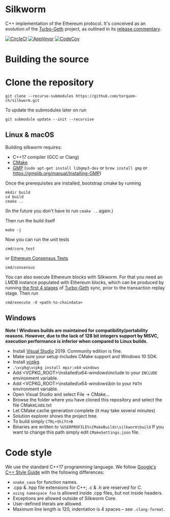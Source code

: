 Silkworm
===

C++ implementation of the Ethereum protocol.
It's conceived as an evolution of the [Turbo-Geth](https://github.com/ledgerwatch/turbo-geth) project,
as outlined in its [release commentary](https://ledgerwatch.github.io/turbo_geth_release.html#Licence-and-language-migration-plan-out-of-scope-for-the-release).

[![CircleCI](https://circleci.com/gh/torquem-ch/silkworm.svg?style=svg)](https://circleci.com/gh/torquem-ch/silkworm)
[![AppVeyor](https://ci.appveyor.com/api/projects/status/8npida1piyqw1844/branch/master?svg=true)](https://ci.appveyor.com/project/torquem/silkworm)
[![CodeCov](https://codecov.io/gh/torquem-ch/silkworm/branch/master/graph/badge.svg)](https://codecov.io/gh/torquem-ch/silkworm)

# Building the source

# Clone the repository

```
git clone --recurse-submodules https://github.com/torquem-ch/silkworm.git
```

To update the submodules later on run
```
git submodule update --init --recursive
```

## Linux & macOS
Building silkworm requires:
* C++17 compiler (GCC or Clang)
* [CMake](http://cmake.org)
* [GMP](http://gmplib.org) (`sudo apt-get install libgmp3-dev` or `brew install gmp` or https://gmplib.org/manual/Installing-GMP)

Once the prerequisites are installed, bootstrap cmake by running
```
mkdir build
cd build
cmake ..
```
(In the future you don't have to run `cmake ..` again.)

Then run the build itself
```
make -j
```

Now you can run the unit tests
```
cmd/core_test
```
or [Ethereum Consensus Tests](https://github.com/ethereum/tests)
```
cmd/consensus
```

You can also execute Ethereum blocks with Silkworm.
For that you need an LMDB instance populated with Ethereum blocks,
which can be produced by running [the first 4 stages](https://ledgerwatch.github.io/turbo_geth_release.html#Currently-envisaged-stages) of [Turbo-Geth](https://github.com/ledgerwatch/turbo-geth) sync, prior to the transaction replay stage.
Then run
```
cmd/execute -d <path-to-chaindata>
```


## Windows
**Note ! Windows builds are maintained for compatibility/portability reasons. However, due to the lack of 128 bit integers support by MSVC, execution performance is inferior when compared to Linux builds.**
* Install [Visual Studio](https://www.visualstudio.com/downloads) 2019. Community edition is fine.
* Make sure your setup includes CMake support and Windows 10 SDK.
* Install [vcpkg](https://github.com/microsoft/vcpkg#quick-start-windows).
* `.\vcpkg\vcpkg install mpir:x64-windows`
* Add <VCPKG_ROOT>\installed\x64-windows\include to your `INCLUDE` environment variable.
* Add <VCPKG_ROOT>\installed\x64-windows\bin to your `PATH` environment variable.
* Open Visual Studio and select File -> CMake...
* Browse the folder where you have cloned this repository and select the file CMakeLists.txt
* Let CMake cache generation complete (it may take several minutes)
* Solution explorer shows the project tree.
* To build simply `CTRL+Shift+B`
* Binaries are written to `%USERPROFILE%\CMakeBuilds\silkworm\build` If you want to change this path simply edit `CMakeSettings.json` file.

# Code style

We use the standard C++17 programming language.
We follow [Google's C++ Style Guide](https://google.github.io/styleguide/cppguide.html) with the following differences:

* `snake_case` for function names.
* .cpp & .hpp file extensions for C++; .c & .h are reserved for C.
* `using namespace foo` is allowed inside .cpp files, but not inside headers.
* Exceptions are allowed outside of Silkworm Core.
* User-defined literals are allowed.
* Maximum line length is 120, indentation is 4 spaces – see `.clang-format`.
